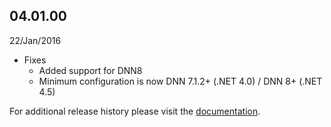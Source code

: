 
## 04.01.00

22/Jan/2016

* Fixes
	* Added support for DNN8
    * Minimum configuration is now DNN 7.1.2+ (.NET 4.0) / DNN 8+ (.NET 4.5)

For additional release history please visit the [documentation](http://docs.dnnstuff.com/pages/sqlviewpro).
